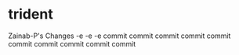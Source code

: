 # trident

Zainab-P's Changes
-e
-e
-e
commit 
commit 
commit 
commit 
commit 
commit 
commit 
commit 
commit 
commit 
